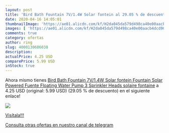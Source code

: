 ```yaml
---
layout: post
title: 'Bird Bath Fountain 7V/1.4W Solar fontein al 29.05 % de descuento'
date: 2020-04-16 14:05:01
thumbnailImage: 'https://ae01.alicdn.com/kf/H2da045da579d498ca40e00aacb4dcd90i/Bird-Bath-Fountain-7V-1-4W-Solar-fontein-Fountain-Solar-Powered-Fuente-Floating-Water-Pump-3.jpg_350x350._SL200_.jpg'
images: [ 'https://ae01.alicdn.com/kf/H2da045da579d498ca40e00aacb4dcd90i/Bird-Bath-Fountain-7V-1-4W-Solar-fontein-Fountain-Solar-Powered-Fuente-Floating-Water-Pump-3.jpg_350x350._SL200_.jpg' ]
comments: true
category: ofertas
author: ring
slug: 4000130686038
description:
actualPrice: 4.25 USD
comparePrice: 5.99 USD
inStock: true
---
```


Ahora mismo tienes [Bird Bath Fountain 7V/1.4W Solar fontein Fountain Solar Powered Fuente Floating Water Pump 3 Sprinkler Heads solaire fontaine](https://www.amazon.com/dp/4000130686038/?tag=redken08-20) a 4.25 USD (original: 5.99 USD) (29.05 %  de descuento) en el siguiente enlace!

[![](https://ae01.alicdn.com/kf/H2da045da579d498ca40e00aacb4dcd90i/Bird-Bath-Fountain-7V-1-4W-Solar-fontein-Fountain-Solar-Powered-Fuente-Floating-Water-Pump-3.jpg_350x350._SL200_.jpg)](https://www.amazon.com/dp/4000130686038/?tag=redken08-20)

[Visítala!!!](https://www.amazon.com/dp/4000130686038/?tag=redken08-20)

[Consulta otras ofertas en nuestro canal de telegram](https://t.me/s/ofertas25)
